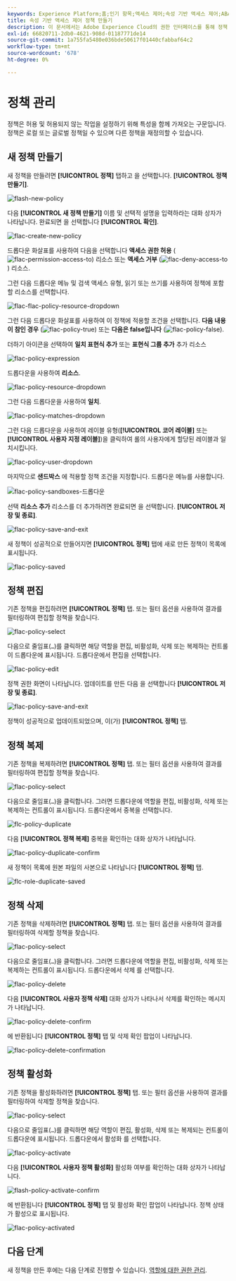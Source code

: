 ```yaml
---
keywords: Experience Platform;홈;인기 항목;액세스 제어;속성 기반 액세스 제어;ABAC
title: 속성 기반 액세스 제어 정책 만들기
description: 이 문서에서는 Adobe Experience Cloud의 권한 인터페이스를 통해 정책 관리에 대한 정보를 제공합니다
exl-id: 66820711-2db0-4621-908d-01187771de14
source-git-commit: 1a755fa5480e036bde50617f01440cfabbaf64c2
workflow-type: tm+mt
source-wordcount: '678'
ht-degree: 0%

---
```


# 정책 관리

정책은 허용 및 허용되지 않는 작업을 설정하기 위해 특성을 함께 가져오는 구문입니다. 정책은 로컬 또는 글로벌 정책일 수 있으며 다른 정책을 재정의할 수 있습니다.

## 새 정책 만들기

새 정책을 만들려면 **[!UICONTROL 정책]** 탭하고 을 선택합니다. **[!UICONTROL 정책 만들기]**.

![flash-new-policy](../../images/flac-ui/flac-new-policy.png)

다음 **[!UICONTROL 새 정책 만들기]** 이름 및 선택적 설명을 입력하라는 대화 상자가 나타납니다. 완료되면 을 선택합니다 **[!UICONTROL 확인]**.

![flac-create-new-policy](../../images/flac-ui/flac-create-new-policy.png)

드롭다운 화살표를 사용하여 다음을 선택합니다 **액세스 권한 허용** (![flac-permission-access-to](../../images/flac-ui/flac-permit-access-to.png)) 리소스 또는 **액세스 거부** (![flac-deny-access-to](../../images/flac-ui/flac-deny-access-to.png)) 리소스.

그런 다음 드롭다운 메뉴 및 검색 액세스 유형, 읽기 또는 쓰기를 사용하여 정책에 포함할 리소스를 선택합니다.

![flac-flac-policy-resource-dropdown](../../images/flac-ui/flac-policy-resource-dropdown.png)

그런 다음 드롭다운 화살표를 사용하여 이 정책에 적용할 조건을 선택합니다. **다음 내용이 참인 경우** (![flac-policy-true](../../images/flac-ui/flac-policy-true.png)) 또는 **다음은 false입니다** (![flac-policy-false](../../images/flac-ui/flac-policy-false.png)).

더하기 아이콘을 선택하여 **일치 표현식 추가** 또는 **표현식 그룹 추가** 추가 리소스

![flac-policy-expression](../../images/flac-ui/flac-policy-expression.png)

드롭다운을 사용하여 **리소스**.

![flac-policy-resource-dropdown](../../images/flac-ui/flac-policy-resource-dropdown-1.png)

그런 다음 드롭다운을 사용하여 **일치**.

![flac-policy-matches-dropdown](../../images/flac-ui/flac-policy-matches-dropdown.png)

그런 다음 드롭다운을 사용하여 레이블 유형(**[!UICONTROL 코어 레이블]** 또는 **[!UICONTROL 사용자 지정 레이블]**)을 클릭하여 롤의 사용자에게 할당된 레이블과 일치시킵니다.

![flac-policy-user-dropdown](../../images/flac-ui/flac-policy-user-dropdown.png)

마지막으로 **샌드박스** 에 적용할 정책 조건을 지정합니다. 드롭다운 메뉴를 사용합니다.

![flac-policy-sandboxes-드롭다운](../../images/flac-ui/flac-policy-sandboxes-dropdown.png)

선택 **리소스 추가** 리소스를 더 추가하려면 완료되면 을 선택합니다. **[!UICONTROL 저장 및 종료]**.

![flac-policy-save-and-exit](../../images/flac-ui/flac-policy-save-and-exit.png)

새 정책이 성공적으로 만들어지면 **[!UICONTROL 정책]** 탭에 새로 만든 정책이 목록에 표시됩니다.

![flac-policy-saved](../../images/flac-ui/flac-policy-saved.png)

## 정책 편집

기존 정책을 편집하려면 **[!UICONTROL 정책]** 탭. 또는 필터 옵션을 사용하여 결과를 필터링하여 편집할 정책을 찾습니다.

![flac-policy-select](../../images/flac-ui/flac-policy-select.png)

다음으로 줄임표(`…`)를 클릭하면 해당 역할을 편집, 비활성화, 삭제 또는 복제하는 컨트롤이 드롭다운에 표시됩니다. 드롭다운에서 편집을 선택합니다.

![flac-policy-edit](../../images/flac-ui/flac-policy-edit.png)

정책 권한 화면이 나타납니다. 업데이트를 만든 다음 을 선택합니다 **[!UICONTROL 저장 및 종료]**.

![flac-policy-save-and-exit](../../images/flac-ui/flac-policy-save-and-exit.png)

정책이 성공적으로 업데이트되었으며, 이(가) **[!UICONTROL 정책]** 탭.

## 정책 복제

기존 정책을 복제하려면 **[!UICONTROL 정책]** 탭. 또는 필터 옵션을 사용하여 결과를 필터링하여 편집할 정책을 찾습니다.

![flac-policy-select](../../images/flac-ui/flac-policy-select.png)

다음으로 줄임표(`…`)을 클릭합니다. 그러면 드롭다운에 역할을 편집, 비활성화, 삭제 또는 복제하는 컨트롤이 표시됩니다. 드롭다운에서 중복을 선택합니다.

![flc-policy-duplicate](../../images/flac-ui/flac-policy-duplicate.png)

다음 **[!UICONTROL 정책 복제]** 중복을 확인하는 대화 상자가 나타납니다.

![flac-policy-duplicate-confirm](../../images/flac-ui/flac-duplicate-confirm.png)

새 정책이 목록에 원본 파일의 사본으로 나타납니다 **[!UICONTROL 정책]** 탭.

![flc-role-duplicate-saved](../../images/flac-ui/flac-role-duplicate-saved.png)

## 정책 삭제

기존 정책을 삭제하려면 **[!UICONTROL 정책]** 탭. 또는 필터 옵션을 사용하여 결과를 필터링하여 삭제할 정책을 찾습니다.

![flac-policy-select](../../images/flac-ui/flac-policy-select.png)

다음으로 줄임표(`…`)을 클릭합니다. 그러면 드롭다운에 역할을 편집, 비활성화, 삭제 또는 복제하는 컨트롤이 표시됩니다. 드롭다운에서 삭제 를 선택합니다.

![flac-policy-delete](../../images/flac-ui/flac-policy-delete.png)

다음 **[!UICONTROL 사용자 정책 삭제]** 대화 상자가 나타나서 삭제를 확인하는 메시지가 나타납니다.

![flac-policy-delete-confirm](../../images/flac-ui/flac-policy-delete-confirm.png)

에 반환됩니다 **[!UICONTROL 정책]** 탭 및 삭제 확인 팝업이 나타납니다.

![flac-policy-delete-confirmation](../../images/flac-ui/flac-policy-delete-confirmation.png)

## 정책 활성화

기존 정책을 활성화하려면 **[!UICONTROL 정책]** 탭. 또는 필터 옵션을 사용하여 결과를 필터링하여 삭제할 정책을 찾습니다.

![flac-policy-select](../../images/flac-ui/flac-policy-select.png)

다음으로 줄임표(`…`)를 클릭하면 해당 역할이 편집, 활성화, 삭제 또는 복제되는 컨트롤이 드롭다운에 표시됩니다. 드롭다운에서 활성화 를 선택합니다.

![flac-policy-activate](../../images/flac-ui/flac-policy-delete.png)

다음 **[!UICONTROL 사용자 정책 활성화]** 활성화 여부를 확인하는 대화 상자가 나타납니다.

![flash-policy-activate-confirm](../../images/flac-ui/flac-policy-activate-confirm.png)

에 반환됩니다 **[!UICONTROL 정책]** 탭 및 활성화 확인 팝업이 나타납니다. 정책 상태가 활성으로 표시됩니다.

![flac-policy-activated](../../images/flac-ui/flac-policy-activated.png)

## 다음 단계

새 정책을 만든 후에는 다음 단계로 진행할 수 있습니다. [역할에 대한 권한 관리](permissions.md).
